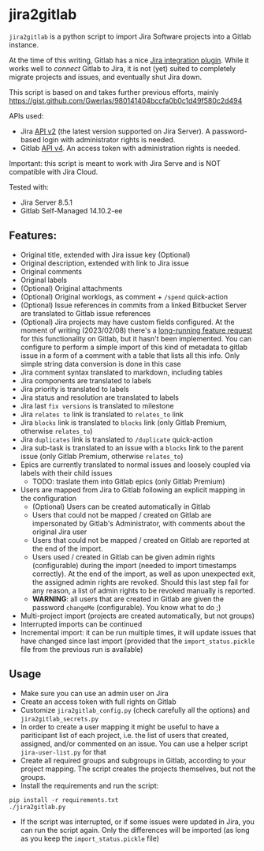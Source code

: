 # jira2gitlab

`jira2gitlab` is a python script to import Jira Software projects into a Gitlab instance.

At the time of this writing, Gitlab has a nice [Jira integration plugin](https://docs.gitlab.com/ee/integration/jira/). 
While it works well to _connect_ Gitlab to Jira, it is not (yet) suited to completely migrate projects and issues,
and eventually shut Jira down.

This script is based on and takes further previous efforts, mainly https://gist.github.com/Gwerlas/980141404bccfa0b0c1d49f580c2d494

APIs used:
- Jira [API v2](https://docs.atlassian.com/software/jira/docs/api/REST/8.5.0/) (the latest version supported on Jira Server). A password-based login with administrator rights is needed.
- Gitlab [API v4](https://docs.gitlab.com/ee/api/README.html). An access token with administration rights is needed.

Important: this script is meant to work with Jira Serve and is NOT compatible with Jira Cloud.

Tested with:
- Jira Server 8.5.1
- Gitlab Self-Managed 14.10.2-ee

## Features:
- Original title, extended with Jira issue key (Optional)
- Original description, extended with link to Jira issue
- Original comments
- Original labels
- (Optional) Original attachments
- (Optional) Original worklogs, as comment + `/spend` quick-action
- (Optional) Issue references in commits from a linked Bitbucket Server are translated to Gitlab issue references
- (Optional) Jira projects may have custom fields configured. At the moment of writing (2023/02/08) there's a [long-running feature request](https://gitlab.com/gitlab-org/gitlab/-/issues/1906) for this functionality on Gitlab, but it hasn't been implemented. You can configure to perform a simple import of this kind of metadata to gitlab issue in a form of a comment with a table that lists all this info. Only simple string data conversion is done in this case
- Jira comment syntax translated to markdown, including tables
- Jira components are translated to labels
- Jira priority is translated to labels
- Jira status and resolution are translated to labels
- Jira last `fix versions` is translated to milestone
- Jira `relates to` link is translated to `relates_to` link
- Jira `blocks` link is translated to `blocks` link (only Gitlab Premium, otherwise `relates_to`)
- Jira `duplicates` link is translated to `/duplicate` quick-action
- Jira sub-task is translated to an issue with a `blocks` link to the parent issue (only Gitlab Premium, otherwise `relates_to`)
- Epics are currently translated to normal issues and loosely coupled via labels with their child issues
  - TODO: traslate them into Gitlab epics (only Gitlab Premium)
- Users are mapped from Jira to Gitlab following an explicit mapping in the configuration
  - (Optional) Users can be created automatically in Gitlab
  - Users that could not be mapped / created on Gitlab are impersonated by Gitlab's Administrator, with comments about the original Jira user
  - Users that could not be mapped / created on Gitlab are reported at the end of the import.
  - Users used / created in Gitlab can be given admin rights (configurable) during the import (needed to import timestamps correctly).
At the end of the import, as well as upon unexpected exit, the assigned admin rights are revoked.
Should this last step fail for any reason, a list of admin rights to be revoked manually is reported.
  - **WARNING**: all users that are created in Gitlab are given the password `changeMe` (configurable). You know what to do ;)
- Multi-project import (projects are created automatically, but not groups)
- Interrupted imports can be continued
- Incremental import: it can be run multiple times, it will update issues that have changed since last import (provided that the `import_status.pickle` file from the previous run is available)


## Usage
- Make sure you can use an admin user on Jira
- Create an access token with full rights on Gitlab
- Customize `jira2gitlab_config.py` (check carefully all the options) and `jira2gitlab_secrets.py`
- In order to create a user mapping it might be useful to have a pariticipant list of each project, i.e. the list of users that created, assigned, and/or commented on an issue. You can use a helper script `jira-user-list.py` for that
- Create all required groups and subgroups in Gitlab, according to your project mapping.
The script creates the projects themselves, but not the groups.
- Install the requirements and run the script:
```
pip install -r requirements.txt
./jira2gitlab.py
```
- If the script was interrupted, or if some issues were updated in Jira, you can run the script again.
Only the differences will be imported (as long as you keep the `import_status.pickle` file)

